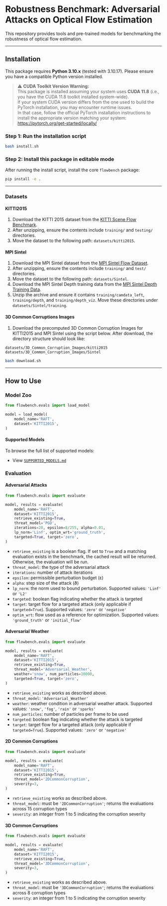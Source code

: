 # Robustness Benchmark: Adversarial Attacks on Optical Flow Estimation

This repository provides tools and pre-trained models for benchmarking the robustness of optical flow estimation.

---

## Installation

This package requires **Python 3.10.x** (tested with 3.10.17). Please ensure you have a compatible Python version installed.

> ⚠️ **CUDA Toolkit Version Warning:**  
> This package is installed assuming your system uses **CUDA 11.8** (i.e., you have the CUDA 11.8 toolkit installed system-wide).  
> If your system CUDA version differs from the one used to build the PyTorch installation, you may encounter runtime issues.  
> In that case, follow the official PyTorch installation instructions to install the appropriate version matching your system:  
> https://pytorch.org/get-started/locally/

### Step 1: Run the installation script

```bash
bash install.sh
```

### Step 2: Install this package in editable mode

After running the install script, install the core `flowbench` package:

```bash
pip install -e .
```

---

### Datasets

#### KITTI2015

1. Download the KITTI 2015 dataset from the [KITTI Scene Flow Benchmark](https://www.cvlibs.net/datasets/kitti/eval_scene_flow.php?benchmark=stereo).
2. After unzipping, ensure the contents include `training/` and `testing/` directories.
3. Move the dataset to the following path: `datasets/kitti2015`.

#### MPI Sintel

1. Download the MPI Sintel dataset from the [MPI Sintel Flow Dataset](http://sintel.is.tue.mpg.de/downloads).
2. After unzipping, ensure the contents include `training/` and `test/` directories.
3. Move the dataset to the following path: `datasets/Sintel`.
4. Download the MPI Sintel Depth training data from the [MPI Sintel Depth Training Data](http://sintel.is.tue.mpg.de/depth).
5. Unzip the archive and ensure it contains `training/camdata_left`, `training/depth`, and `training/depth_viz`. Move these directories under `datasets/Sintel/training`.

#### 3D Common Corruptions Images

1. Download the precomputed 3D Common Corruption Images for KITTI2015 and MPI Sintel using the script below. After download, the directory structure should look like:

```
datasets/3D_Common_Corruption_Images/kitti2015
datasets/3D_Common_Corruption_Images/Sintel
```

```bash
bash download.sh
```

---

## How to Use

### Model Zoo

```python
from flowbench.evals import load_model

model = load_model(
    model_name='RAFT',
    dataset='KITTI2015',
)
```

#### Supported Models

To browse the full list of supported models:

- View [`SUPPORTED_MODELS.md`](./SUPPORTED_MODELS.md)

### Evaluation

#### Adversarial Attacks

```python
from flowbench.evals import evaluate

model, results = evaluate(
    model_name='RAFT', 
    dataset='KITTI2015', 
    retrieve_existing=True, 
    threat_model='PGD', 
    iterations=20, epsilon=8/255, alpha=0.01,
    lp_norm='Linf', optim_wrt='ground_truth',
    targeted=True, target='zero',
)
```

- `retrieve_existing` is a boolean flag. If set to `True` and a matching evaluation exists in the benchmark, the cached result will be returned. Otherwise, the evaluation will be run.
- `threat_model`: the type of the adversarial attack
- `iterations`: number of attack iterations
- `epsilon`: permissible perturbation budget (ε)
- `alpha`: step size of the attack (ϑ)
- `lp_norm`: the norm used to bound perturbation. Supported values: `'Linf'` or `'L2'`
- `targeted`: boolean flag indicating whether the attack is targeted
- `target`: target flow for a targeted attack (only applicable if `targeted=True`). Supported values: `'zero'` or `'negative'`
- `optim_wrt`: flow used as a reference for optimization. Supported values: `'ground_truth'` or `'initial_flow'`

#### Adversarial Weather

```python
from flowbench.evals import evaluate

model, results = evaluate(
    model_name='RAFT', 
    dataset='KITTI2015', 
    retrieve_existing=True, 
    threat_model='Adversarial_Weather', 
    weather='snow', num_particles=10000, 
    targeted=True, target='zero',
)
```

- `retrieve_existing` works as described above.
- `threat_model`: `'Adversarial_Weather'`
- `weather`: weather condition in adversarial weather attack. Supported values: `'snow'`, `'fog'`, `'rain'` or `'sparks'`
- `num_particles`: number of particles per frame to be used
- `targeted`: boolean flag indicating whether the attack is targeted
- `target`: target flow for a targeted attack (only applicable if `targeted=True`). Supported values: `'zero'` or `'negative'`

#### 2D Common Corruptions

```python
from flowbench.evals import evaluate

model, results = evaluate(
    model_name='RAFT',
    dataset='KITTI2015',
    retrieve_existing=True, 
    threat_model='2DCommonCorruption', 
    severity=3, 
)
```

- `retrieve_existing` works as described above.
- `threat_model`: must be `'2DCommonCorruption'`; returns the evaluations across 15 corruption types
- `severity`: an integer from 1 to 5 indicating the corruption severity

#### 3D Common Corruptions

```python
from flowbench.evals import evaluate

model, results = evaluate(
    model_name='RAFT',
    dataset='KITTI2015',
    retrieve_existing=True, 
    threat_model='3DCommonCorruption', 
    severity=3, 
)
```

- `retrieve_existing` works as described above.
- `threat_model`: must be `'3DCommonCorruption'`; returns the evaluations across 8 corruption types
- `severity`: an integer from 1 to 5 indicating the corruption severity
